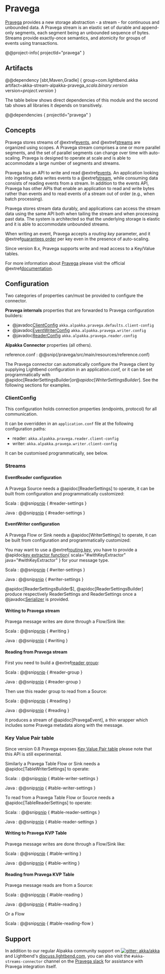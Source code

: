 # Pravega

[Pravega](https://www.pravega.io/) provides a new storage abstraction - a stream - for continuous and unbounded data. 
A Pravega stream is an elastic set of durable and append-only segments, each segment being an unbounded sequence of bytes. 
Streams provide exactly-once semantics, and atomicity for groups of events using transactions.

@@project-info{ projectId="pravega" }

## Artifacts

@@dependency [sbt,Maven,Gradle] {
  group=com.lightbend.akka
  artifact=akka-stream-alpakka-pravega_$scala.binary.version$
  version=$project.version$
}

The table below shows direct dependencies of this module and the second tab shows all libraries it depends on transitively.

@@dependencies { projectId="pravega" }


## Concepts

Pravega stores streams of @extref[events](pravega:pravega-concepts/#events), and @extref[streams](pravega:pravega-concepts/#streams) are organized using scopes. 
A Pravega stream comprises a one or more parallel segments, and the set of parallel segments can change over time with auto-scaling. 
Pravega is designed to operate at scale and is able to accommodate a large number of segments and streams.

Pravega has an API to write and read @extref[events](pravega:pravega-concepts/#events). 
An application looking into ingesting data writes events to a @extref[stream](pravega:pravega-concepts/#streams), while consuming data consists of reading events from a stream. 
In addition to the events API, Pravega has other APIs that enable an application to read and write bytes rather than events and to read events of a stream out of order (e.g., when batch processing).

Pravega stores stream data durably, and applications can access the stream data using the same API both when tailing the stream and when processing past data. 
The system is architected so that the underlying storage is elastic and it is able to accommodate unbounded streams.

When writing an event, Pravega accepts a *routing key* parameter, and it @extref[guarantees order](pravega:/pravega-concepts/#ordering-guarantees) per key even in the presence of auto-scaling.

Since version 8.x, Pravega supports write and read access to a Key/Value tables. 

For more information about [Pravega](https://www.pravega.io/) please visit the official @extref[documentation](pravega:/).

## Configuration

Two categories of properties can/must be provided to configure the connector.

**Pravega internals** properties that are forwarded to Pravega configuration builders:

  - @javadoc[ClientConfig](io.pravega.client.ClientConfig)  `akka.alpakka.pravega.defaults.client-config`
  - @javadoc[EventWriterConfig](io.pravega.client.stream.EventWriterConfig) `akka.alpakka.pravega.writer.config`
  - @javadoc[ReaderConfig](io.pravega.client.stream.ReaderConfig) `akka.alpakka.pravega.reader.config`

**Alpakka Connector** properties (all others).

reference.conf
: @@snip(/pravega/src/main/resources/reference.conf)

The Pravega connector can automatically configure the Pravega client by supplying Lightbend configuration in an
application.conf, or it can be set programmatically with @apidoc[ReaderSettingsBuilder$] or @apidoc[WriterSettingsBuilder$].
See the following sections for examples.

### ClientConfig

This configuration holds connection properties (endpoints, protocol) 
for all communication.

It can be overridden in an `application.conf` file at the following configuration paths:

 - reader: `akka.alpakka.pravega.reader.client-config`
 - writer: `akka.alpakka.pravega.writer.client-config` 

It can be customised programmatically, see below.

### Streams

#### EventReader configuration

A Pravega Source needs a @apidoc[ReaderSettings] to operate, it can be built from configuration and programmatically
customized:

Scala
:   @@snip[snip](/pravega/src/test/scala/docs/scaladsl/PravegaSettingsSpec.scala) { #reader-settings }

Java
:   @@snip[snip](/pravega/src/test/java/docs/javadsl/PravegaSettingsTestCase.java) { #reader-settings }

#### EventWriter configuration

A Pravega Flow or Sink needs a @apidoc[WriterSettings] to operate, it can be built from configuration and programmatically customized:

You may want to use a @extref[routing key](pravega:/pravega-concepts/#ordering-guarantees), you have to provide a @apidoc[key extractor function](WriterSettingsBuilder){ scala="#withKeyExtractor" java="#withKeyExtractor" } for your message type.

Scala
:   @@snip[snip](/pravega/src/test/scala/docs/scaladsl/PravegaSettingsSpec.scala) { #writer-settings }

Java
:   @@snip[snip](/pravega/src/test/java/docs/javadsl/PravegaSettingsTestCase.java) { #writer-settings }


@apidoc[ReaderSettingsBuilder$], @apidoc[ReaderSettingsBuilder] produce respectively ReaderSettings and ReaderSettings once a
@javadoc[Serializer](io.pravega.client.stream.Serializer) is provided.

#### Writing to Pravega stream

Pravega message writes are done through a Flow/Sink like:

Scala
:   @@snip[snip](/pravega/src/test/scala/docs/scaladsl/PravegaReadWriteDocs.scala) { #writing }

Java
:   @@snip[snip](/pravega/src/test/java/docs/javadsl/PravegaReadWriteDocs.java) { #writing }

#### Reading from Pravega stream

First you need to build a @extref[reader group](pravega:reader-group-design/):

Scala
:   @@snip[snip](/pravega/src/test/scala/docs/scaladsl/PravegaReadWriteDocs.scala) { #reader-group }

Java
:   @@snip[snip](/pravega/src/test/java/docs/javadsl/PravegaReadWriteDocs.java) { #reader-group }

Then use this reader group to read from a Source:  

Scala
:   @@snip[snip](/pravega/src/test/scala/docs/scaladsl/PravegaReadWriteDocs.scala) { #reading }

Java
:   @@snip[snip](/pravega/src/test/java/docs/javadsl/PravegaReadWriteDocs.java) { #reading }

It produces a stream of @apidoc[PravegaEvent], a thin wrapper which includes some Pravega metadata along with the
message.

### Key Value Pair table

Since version 0.8 Pravega exposes [Key Value Pair table](https://github.com/pravega/pravega/wiki/PDP-48-Key-Value-Tables-\(Beta-2\))
 please note that this API is still experimental.

Similarly a Pravega Table Flow or Sink needs a @apidoc[TableWriterSettings] to operate:

Scala:
:   @@snip[snip](/pravega/src/test/scala/docs/scaladsl/PravegaSettingsSpec.scala) { #table-writer-settings }

Java
:   @@snip[snip](/pravega/src/test/java/docs/javadsl/PravegaSettingsTestCase.java) { #table-writer-settings }


To read from a Pravega Table Flow or Source needs a @apidoc[TableReaderSettings] to operate:

Scala:
:   @@snip[snip](/pravega/src/test/scala/docs/scaladsl/PravegaSettingsSpec.scala) { #table-reader-settings }

Java
:   @@snip[snip](/pravega/src/test/java/docs/javadsl/PravegaSettingsTestCase.java) { #table-reader-settings }


#### Writing to Pravega KVP Table

Pravega message writes are done through a Flow/Sink like:

Scala
:   @@snip[snip](/pravega/src/test/scala/docs/scaladsl/PravegaReadWriteDocs.scala) { #table-writing }

Java
:   @@snip[snip](/pravega/src/test/java/docs/javadsl/PravegaReadWriteDocs.java) { #table-writing }

#### Reading from Pravega KVP Table

Pravega message reads are from a Source:

Scala
:   @@snip[snip](/pravega/src/test/scala/docs/scaladsl/PravegaReadWriteDocs.scala) { #table-reading }

Java
:   @@snip[snip](/pravega/src/test/java/docs/javadsl/PravegaReadWriteDocs.java) { #table-reading }


Or a Flow

Scala
:   @@snip[snip](/pravega/src/test/scala/akka/stream/alpakka/pravega/PravegaStreamAndTableSpec.scala) { #table-reading-flow }


## Support

In addition to our regular Alpakka community support on [![gitter: akka/akka](https://img.shields.io/badge/gitter%3A-akka%2Fakka-blue.svg?style=flat-square)](https://gitter.im/akka/akka) and Lightbend's [discuss.lightbend.com](https://discuss.lightbend.com/c/akka/streams-and-alpakka), you can also visit the `#akka-streams-connector` channel on the [Pravega slack](https://pravega-slack-invite.herokuapp.com) for assistance with Pravega integration itself.
